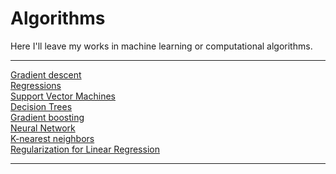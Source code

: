 # Algorithms
Here I'll leave my works in machine learning or computational algorithms.
<hr>
<a href="https://nbviewer.jupyter.org/github/RomanSafronenkov/Algorithms/blob/master/files/Gradient%20Descent.ipynb" target="_blank">Gradient descent</a>
<br>
<a href="https://nbviewer.jupyter.org/github/RomanSafronenkov/Algorithms/blob/master/files/Regressions.ipynb" target="_blank">Regressions</a>
<br>
<a href="https://nbviewer.jupyter.org/github/RomanSafronenkov/Algorithms/blob/master/files/Support%20Vector%20Machines.ipynb" target="_blank">Support Vector Machines</a>
<br>
<a href="https://nbviewer.jupyter.org/github/RomanSafronenkov/Algorithms/blob/master/files/Decision%20Trees.ipynb" target="_blank">Decision Trees</a>
<br>
<a href="https://nbviewer.jupyter.org/github/RomanSafronenkov/Algorithms/blob/master/files/Gradient%20boosting.ipynb" target="_blank">Gradient boosting</a>
<br>
<a href="https://nbviewer.jupyter.org/github/RomanSafronenkov/Algorithms/blob/master/files/Neural%20Network.ipynb" target="_blank">Neural Network</a>
<br>
<a href="https://nbviewer.jupyter.org/github/RomanSafronenkov/Algorithms/blob/master/files/KNN.ipynb" target="_blank">K-nearest neighbors</a>
<br>
<a href="https://nbviewer.jupyter.org/github/RomanSafronenkov/Algorithms/blob/master/files/Regularization%20for%20Linear%20Regression.ipynb" target="_blank">Regularization for Linear Regression</a>
<hr>

